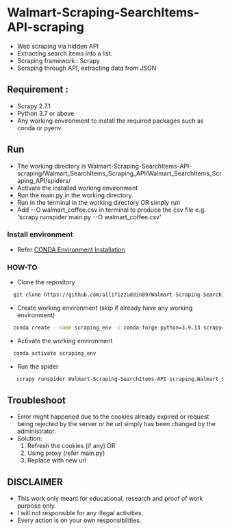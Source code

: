 # Walmart-Scraping-SearchItems-API-scraping
- Web scraping via hidden API
- Extracting search items into a list.
- Scraping framework : Scrapy
- Scraping through API, extracting data from JSON

## Requirement : 
- Scrapy 2.7.1
- Python 3.7 or above
- Any working environment to install the required packages such as conda or pyenv.

## Run
- The working directory is Walmart-Scraping-SearchItems-API-scraping/Walmart_SearchItems_Scraping_API/Walmart_SearchItems_Scraping_API/spiders/
- Activate the installed working environment
- Run the main.py in the working directory.
- Run <scrapy runspider main.py> in the terminal in the working directory
  OR simply run <scrapy crawl main.py>
- Add --O walmart_coffee.csv in terminal to produce the csv file e.g. 'scrapy runspider main.py --O walmart_coffee.csv'

### Install environment
- Refer [CONDA Environment Installation](https://docs.anaconda.com/anaconda/install/)
 
### HOW-TO
- Clone the repository
```bash  
  git clone https://github.com/allifizzuddin89/Walmart-Scraping-SearchItems-API-scraping.git 
```
- Create working environment (skip if already have any working environment)
```bash
  conda create --name scraping_env -c conda-forge python=3.9.13 scrapy=2.7.1
```
- Activate the working environment
```bash
  conda activate scraping_env
```
 - Run the spider
 ```bash
    scrapy runspider Walmart-Scraping-SearchItems-API-scraping.Walmart_SearchItems_Scraping_API.Walmart_SearchItems_Scraping_API.spiders.main.py -O lazada_mobilephone_list.csv
 ```

## Troubleshoot
- Error might happened due to the cookies already expired or request being rejected by the server or he url simply has been changed by the administrator.
- Solution: 
  1. Refresh the cookies (if any) OR
  2. Using proxy (refer main.py)
  3. Replace with new url
  
## DISCLAIMER
- This work only meant for educational, research and proof of work purpose only. 
- I will not responsible for any illegal activities.
- Every action is on your own responsibilities.
